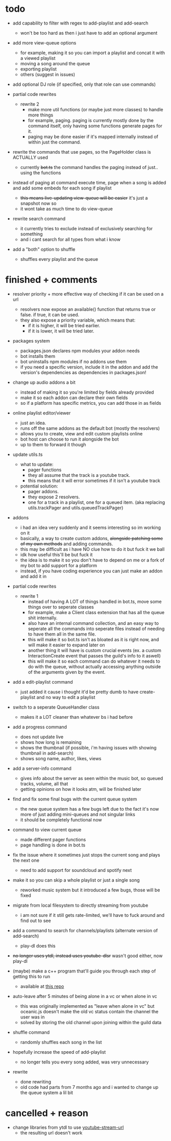 # todo 

- add capability to filter with regex to add-playlist and add-search
  - won't be too hard as then i just have to add an optional argument

- add more view-queue options
  - for example, making it so you can import a playlist and concat it with a viewed playlist
  - moving a song around the queue
  - exporting playlist
  - others (suggest in issues)

- add optional DJ role (if specified, only that role can use commands)

- partial code rewrites
  - rewrite 2
    - make more util functions (or maybe just more classes) to handle more things
    - for example, paging. paging is currently mostly done by the command itself, only having some functions generate pages for it.
    - paging may be done easier if it's mapped internally instead of within just the command.

- rewrite the commands that use pages, so the PageHolder class is ACTUALLY used
  - currently ~~bot.ts~~ the command handles the paging instead of just.. using the functions

- instead of paging at command execute time, page when a song is added and add some embeds for each song if playlist
  - ~~this means live-updating view-queue will be easier~~ it's just a snapshot now so
  - it wont take as much time to do view-queue

- rewrite search command
  - it currently tries to exclude instead of exclusively searching for something
  - and i cant search for all types from what i know

- add a "both" option to shuffle
  - shuffles every playlist and the queue

# finished + comments

- resolver priority + more effective way of checking if it can be used on a url
  - resolvers now expose an available() function that returns true or false. if true, it can be used.
  - they also expose a priority variable, which means that:
    - if it is higher, it will be tried earlier.
    - if it is lower, it will be tried later.

- packages system
  - packages.json declares npm modules your addon needs
  - bot installs them
  - bot uninstalls npm modules if no addons use them
  - if you need a specific version, include it in the addon and add the version's dependencies as dependencies in packages.json!

- change up audio addons a bit
  - instead of making it so you're limited by fields already provided
  - make it so each addon can declare their own fields
  - so if a platform has specific metrics, you can add those in as fields

- online playlist editor/viewer
  - just an idea.
  - runs off the same addons as the default bot (mostly the resolvers)
  - allows you to create, view and edit custom playlists online
  - bot host can choose to run it alongside the bot
  - up to them to forward it though

- update utils.ts
  - what to update:
    - pager functions
    - they all assume that the track is a youtube track.
    - this means that it will error sometimes if it isn't a youtube track
  - potential solution:
    - pager addons.
    - they expose 2 resolvers.
    - one for a track in a playlist, one for a queued item. (aka replacing utils.trackPager and utils.queuedTrackPager)

- addons
  - i had an idea very suddenly and it seems interesting so im working on it
  - basically, a way to create custom addons, ~~alongside patching some of my own methods~~ and adding commands.
  - this may be difficult as i have NO clue how to do it but fuck it we ball
  - idk how useful this'll be but fuck it
  - the idea is to make it so you don't have to depend on me or a fork of my bot to add support for a platform
  - instead, if you have coding experience you can just make an addon and add it in

- partial code rewrites
  - rewrite 1
    - instead of having A LOT of things handled in bot.ts, move some things over to seperate classes
    - for example, make a Client class extension that has all the queue shit internally.
    - also have an internal command collection, and an easy way to seperate all the commands into seperate files instead of needing to have them all in the same file.
    - this will make it so bot.ts isn't as bloated as it is right now, and will make it easier to expand later on
    - another thing it will have is custom crucial events (ex. a custom InteractionCreate event that passes the guild's info to it aswell)
    - this will make it so each command can do whatever it needs to do with the queue, without actually accessing anything outside of the arguments given by the event.

- add a edit-playlist command
  - just added it cause i thought it'd be pretty dumb to have create-playlist and no way to edit a playlist

- switch to a seperate QueueHandler class
  - makes it a LOT cleaner than whatever bs i had before

- add a progress command
  - does not update live
  - shows how long is remaining
  - shows the thumbnail (if possible, i'm having issues with showing thumbnail in add-search)
  - shows song name, author, likes, views

- add a server-info command
  - gives info about the server as seen within the music bot, so queued tracks, volume, all that
  - getting opinions on how it looks atm, will be finished later

- find and fix some final bugs with the current queue system
    - the new queue system has a few bugs left due to the fact it's now more of just adding mini-queues and not singular links
    - it should be completely functional now

- command to view current queue
  - made different pager functions
  - page handling is done in bot.ts

- fix the issue where it sometimes just stops the current song and plays the next one
  - need to add support for soundcloud and spotify next

- make it so you can skip a whole playlist or just a single song
  - reworked music system but it introduced a few bugs, those will be fixed

- migrate from local filesystem to directly streaming from youtube 
  - i am not sure if it still gets rate-limited, we'll have to fuck around and find out to see

- add a command to search for channels/playlists (alternate version of add-search)
  - play-dl does this

- ~~no longer uses ytdl, instead uses youtube-dlsr~~ wasn't good either, now play-dl

- (maybe) make a c++ program that'll guide you through each step of getting this to run
  - available at [this repo](https://github.com/fheahdythdr/discord-music-bot-setup)

- auto-leave after 5 minutes of being alone in a vc or when alone in vc
  - this was originally implemented as "leave when alone in vc" but oceanic.js doesn't make the old vc status contain the channel the user was in
  - solved by storing the old channel upon joining within the guild data
  
- shuffle command
  - randomly shuffles each song in the list

- hopefully increase the speed of add-playlist
  - no longer tells you every song added, was very unnecessary

- rewrite
  - done rewriting
  - old code had parts from 7 months ago and i wanted to change up the queue system a lil bit

# cancelled + reason

- change libraries from ytdl to use [youtube-stream-url](https://www.npmjs.com/package/youtube-stream-url)
  - the resulting url doesn't work
